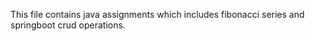 This file contains java assignments which includes fibonacci series and springboot crud operations.
